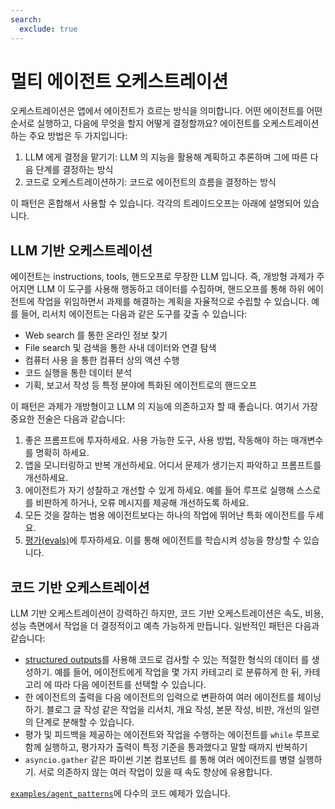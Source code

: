 ```yaml
---
search:
  exclude: true
---
```

# 멀티 에이전트 오케스트레이션

오케스트레이션은 앱에서 에이전트가 흐르는 방식을 의미합니다. 어떤 에이전트를 어떤 순서로 실행하고, 다음에 무엇을 할지 어떻게 결정할까요? 에이전트를 오케스트레이션하는 주요 방법은 두 가지입니다:

1. LLM 에게 결정을 맡기기: LLM 의 지능을 활용해 계획하고 추론하며 그에 따른 다음 단계를 결정하는 방식
2. 코드로 오케스트레이션하기: 코드로 에이전트의 흐름을 결정하는 방식

이 패턴은 혼합해서 사용할 수 있습니다. 각각의 트레이드오프는 아래에 설명되어 있습니다.

## LLM 기반 오케스트레이션

에이전트는 instructions, tools, 핸드오프로 무장한 LLM 입니다. 즉, 개방형 과제가 주어지면 LLM 이 도구를 사용해 행동하고 데이터를 수집하며, 핸드오프를 통해 하위 에이전트에 작업을 위임하면서 과제를 해결하는 계획을 자율적으로 수립할 수 있습니다. 예를 들어, 리서치 에이전트는 다음과 같은 도구를 갖출 수 있습니다:

- Web search 를 통한 온라인 정보 찾기
- File search 및 검색을 통한 사내 데이터와 연결 탐색
- 컴퓨터 사용 을 통한 컴퓨터 상의 액션 수행
- 코드 실행을 통한 데이터 분석
- 기획, 보고서 작성 등 특정 분야에 특화된 에이전트로의 핸드오프

이 패턴은 과제가 개방형이고 LLM 의 지능에 의존하고자 할 때 좋습니다. 여기서 가장 중요한 전술은 다음과 같습니다:

1. 좋은 프롬프트에 투자하세요. 사용 가능한 도구, 사용 방법, 작동해야 하는 매개변수를 명확히 하세요.
2. 앱을 모니터링하고 반복 개선하세요. 어디서 문제가 생기는지 파악하고 프롬프트를 개선하세요.
3. 에이전트가 자기 성찰하고 개선할 수 있게 하세요. 예를 들어 루프로 실행해 스스로를 비판하게 하거나, 오류 메시지를 제공해 개선하도록 하세요.
4. 모든 것을 잘하는 범용 에이전트보다는 하나의 작업에 뛰어난 특화 에이전트를 두세요.
5. [평가(evals)](https://platform.openai.com/docs/guides/evals)에 투자하세요. 이를 통해 에이전트를 학습시켜 성능을 향상할 수 있습니다.

## 코드 기반 오케스트레이션

LLM 기반 오케스트레이션이 강력하긴 하지만, 코드 기반 오케스트레이션은 속도, 비용, 성능 측면에서 작업을 더 결정적이고 예측 가능하게 만듭니다. 일반적인 패턴은 다음과 같습니다:

- [structured outputs](https://platform.openai.com/docs/guides/structured-outputs)를 사용해 코드로 검사할 수 있는 적절한 형식의 데이터 를 생성하기. 예를 들어, 에이전트에게 작업을 몇 가지 카테고리 로 분류하게 한 뒤, 카테고리 에 따라 다음 에이전트를 선택할 수 있습니다.
- 한 에이전트의 출력을 다음 에이전트의 입력으로 변환하여 여러 에이전트를 체이닝하기. 블로그 글 작성 같은 작업을 리서치, 개요 작성, 본문 작성, 비판, 개선의 일련의 단계로 분해할 수 있습니다.
- 평가 및 피드백을 제공하는 에이전트와 작업을 수행하는 에이전트를 `while` 루프로 함께 실행하고, 평가자가 출력이 특정 기준을 통과했다고 말할 때까지 반복하기
- `asyncio.gather` 같은 파이썬 기본 컴포넌트 를 통해 여러 에이전트를 병렬 실행하기. 서로 의존하지 않는 여러 작업이 있을 때 속도 향상에 유용합니다.

[`examples/agent_patterns`](https://github.com/openai/openai-agents-python/tree/main/examples/agent_patterns)에 다수의 코드 예제가 있습니다.
